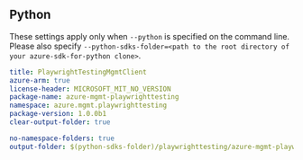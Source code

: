 ## Python

These settings apply only when `--python` is specified on the command line.
Please also specify `--python-sdks-folder=<path to the root directory of your azure-sdk-for-python clone>`.

``` yaml $(python)
title: PlaywrightTestingMgmtClient
azure-arm: true
license-header: MICROSOFT_MIT_NO_VERSION
package-name: azure-mgmt-playwrighttesting
namespace: azure.mgmt.playwrighttesting
package-version: 1.0.0b1
clear-output-folder: true
```

``` yaml $(python)
no-namespace-folders: true
output-folder: $(python-sdks-folder)/playwrighttesting/azure-mgmt-playwrighttesting/azure/mgmt/playwrighttesting
```